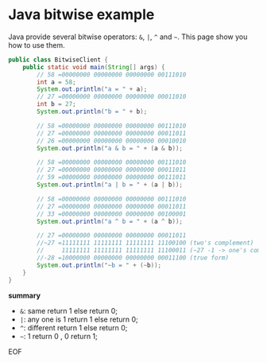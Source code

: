 # Java bitwise example
Java provide several bitwise operators: `&`, `|`, `^` and `~`. This page show you how to use them.
```java
public class BitwiseClient {
    public static void main(String[] args) {
        // 58 =00000000 00000000 00000000 00111010
        int a = 58;
        System.out.println("a = " + a);
        // 27 =00000000 00000000 00000000 00011010
        int b = 27;
        System.out.println("b = " + b);

        // 58 =00000000 00000000 00000000 00111010
        // 27 =00000000 00000000 00000000 00011011
        // 26 =00000000 00000000 00000000 00010010
        System.out.println("a & b = " + (a & b));

        // 58 =00000000 00000000 00000000 00111010
        // 27 =00000000 00000000 00000000 00011011
        // 59 =00000000 00000000 00000000 00111011
        System.out.println("a | b = " + (a | b));

        // 58 =00000000 00000000 00000000 00111010
        // 27 =00000000 00000000 00000000 00011011
        // 33 =00000000 00000000 00000000 00100001
        System.out.println("a ^ b = " + (a ^ b));

        // 27 =00000000 00000000 00000000 00011011
        //~27 =11111111 11111111 11111111 11100100 (two's complement)
        //     11111111 11111111 11111111 11100011 (~27 -1 -> one's complement )
        //-28 =10000000 00000000 00000000 00011100 (true form)
        System.out.println("~b = " + (~b));
    }
}
```
**summary**

* `&`: same return 1 else return 0;
* `|`: any one is 1 return 1 else return 0;
* `^`: different return 1 else return 0;
* `~`: 1 return 0 , 0 return 1;

EOF